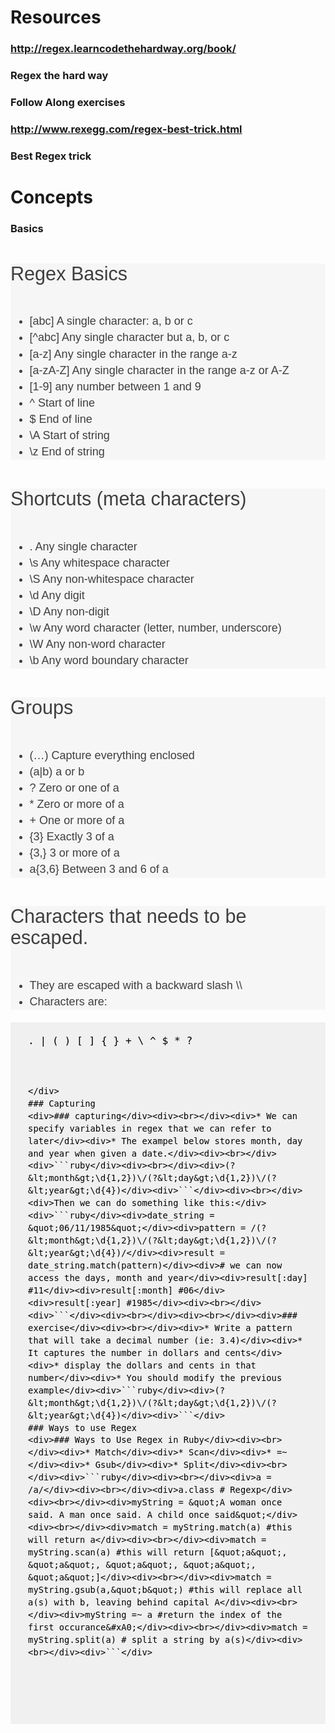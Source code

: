 # Resources
### http://regex.learncodethehardway.org/book/
### Regex the hard way
### Follow Along exercises
### http://www.rexegg.com/regex-best-trick.html
### Best Regex trick
# Concepts
### Basics
<div id="wmd-preview-section-34" class="wmd-preview-section preview-content" style="box-sizing: border-box; color: rgb(63, 63, 63); font-family: &apos;Source Sans Pro&apos;, sans-serif; font-size: 18px; line-height: 26.1000003814697px; text-align: justify; outline: none !important; background-color: rgb(246, 246, 246);"><h3 id="regex-basics" style="box-sizing: border-box; font-weight: 300; line-height: 1.1; margin-top: 1.5em; margin-bottom: 1.5em; font-size: 1.7em; text-align: start; outline: none !important;">Regex Basics</h3><ul style="box-sizing: border-box; margin-bottom: 1.1em; outline: none !important;"><li style="box-sizing: border-box; outline: none !important;">[abc] A single character: a, b or c</li><li style="box-sizing: border-box; outline: none !important;">[^abc] Any single character but a, b, or c</li><li style="box-sizing: border-box; outline: none !important;">[a-z] Any single character in the range a-z</li><li style="box-sizing: border-box; outline: none !important;">[a-zA-Z] Any single character in the range a-z or A-Z</li><li style="box-sizing: border-box; outline: none !important;">[1-9] any number between 1 and 9</li><li style="box-sizing: border-box; outline: none !important;">^ Start of line</li><li style="box-sizing: border-box; outline: none !important;">$ End of line</li><li style="box-sizing: border-box; outline: none !important;">\A Start of string</li><li style="box-sizing: border-box; outline: none !important;">\z End of string</li></ul></div><div id="wmd-preview-section-35" class="wmd-preview-section preview-content" style="box-sizing: border-box; color: rgb(63, 63, 63); font-family: &apos;Source Sans Pro&apos;, sans-serif; font-size: 18px; line-height: 26.1000003814697px; text-align: justify; outline: none !important; background-color: rgb(246, 246, 246);"><h3 id="shortcuts-meta-characters" style="box-sizing: border-box; font-weight: 300; line-height: 1.1; margin-top: 1.5em; margin-bottom: 1.5em; font-size: 1.7em; text-align: start; outline: none !important;">Shortcuts (meta characters)</h3><ul style="box-sizing: border-box; margin-bottom: 1.1em; outline: none !important;"><li style="box-sizing: border-box; outline: none !important;">. Any single character</li><li style="box-sizing: border-box; outline: none !important;">\s Any whitespace character</li><li style="box-sizing: border-box; outline: none !important;">\S Any non-whitespace character</li><li style="box-sizing: border-box; outline: none !important;">\d Any digit</li><li style="box-sizing: border-box; outline: none !important;">\D Any non-digit</li><li style="box-sizing: border-box; outline: none !important;">\w Any word character (letter, number, underscore)</li><li style="box-sizing: border-box; outline: none !important;">\W Any non-word character</li><li style="box-sizing: border-box; outline: none !important;">\b Any word boundary character</li></ul></div><div id="wmd-preview-section-36" class="wmd-preview-section preview-content" style="box-sizing: border-box; color: rgb(63, 63, 63); font-family: &apos;Source Sans Pro&apos;, sans-serif; font-size: 18px; line-height: 26.1000003814697px; text-align: justify; outline: none !important; background-color: rgb(246, 246, 246);"><h3 id="groups" style="box-sizing: border-box; font-weight: 300; line-height: 1.1; margin-top: 1.5em; margin-bottom: 1.5em; font-size: 1.7em; text-align: start; outline: none !important;">Groups</h3><ul style="box-sizing: border-box; margin-bottom: 1.1em; outline: none !important;"><li style="box-sizing: border-box; outline: none !important;">(&#x2026;) Capture everything enclosed</li><li style="box-sizing: border-box; outline: none !important;">(a|b) a or b</li><li style="box-sizing: border-box; outline: none !important;">? Zero or one of a</li><li style="box-sizing: border-box; outline: none !important;">* Zero or more of a</li><li style="box-sizing: border-box; outline: none !important;">+ One or more of a</li><li style="box-sizing: border-box; outline: none !important;">{3} Exactly 3 of a</li><li style="box-sizing: border-box; outline: none !important;">{3,} 3 or more of a</li><li style="box-sizing: border-box; outline: none !important;">a{3,6} Between 3 and 6 of a</li></ul></div><div id="wmd-preview-section-37" class="wmd-preview-section preview-content" style="box-sizing: border-box; color: rgb(63, 63, 63); font-family: &apos;Source Sans Pro&apos;, sans-serif; font-size: 18px; line-height: 26.1000003814697px; text-align: justify; outline: none !important; background-color: rgb(246, 246, 246);"><h3 id="characters-that-needs-to-be-escaped" style="box-sizing: border-box; font-weight: 300; line-height: 1.1; margin-top: 1.5em; margin-bottom: 1.5em; font-size: 1.7em; text-align: start; outline: none !important;">Characters that needs to be escaped.</h3><ul style="box-sizing: border-box; margin-bottom: 1.1em; outline: none !important;"><li style="box-sizing: border-box; outline: none !important;">They are escaped with a backward slash \\</li><li style="box-sizing: border-box; outline: none !important;">Characters are:</li></ul></div><div id="wmd-preview-section-38" class="wmd-preview-section preview-content" style="box-sizing: border-box; color: rgb(63, 63, 63); font-family: &apos;Source Sans Pro&apos;, sans-serif; font-size: 18px; line-height: 26.1000003814697px; text-align: justify; outline: none !important; background-color: rgb(246, 246, 246);"><pre class="prettyprint" style="box-sizing: border-box; font-family: &apos;Source Code Pro&apos;, monospace; font-size: 0.9em; padding: 10px 20px; margin-bottom: 1.1em; line-height: 1.45; word-break: break-word; border: 0px; border-radius: 5px; text-align: start; outline: none !important; background-color: rgba(128, 128, 128, 0.0470588);"><code class=" hljs ruby" style="box-sizing: border-box; font-family: &apos;Source Code Pro&apos;, monospace; font-size: inherit; padding: 0.5em; color: rgb(0, 0, 0); border-radius: 0px; display: block; outline: none !important; background-image: initial; background-attachment: initial; background-size: initial; background-origin: initial; background-clip: initial; background-position: initial; background-repeat: initial;">. | ( ) [ ] { } + \ ^ <span class="hljs-variable" style="box-sizing: border-box; outline: none !important;">$ </span>* ?

```

</div>
### Capturing
<div>### capturing</div><div><br></div><div>* We can specify variables in regex that we can refer to later</div><div>* The exampel below stores month, day and year when given a date.</div><div><br></div><div>```ruby</div><div><br></div><div>(?&lt;month&gt;\d{1,2})\/(?&lt;day&gt;\d{1,2})\/(?&lt;year&gt;\d{4})</div><div>```</div><div><br></div><div>Then we can do something like this:</div><div>```ruby</div><div>date_string = &quot;06/11/1985&quot;</div><div>pattern = /(?&lt;month&gt;\d{1,2})\/(?&lt;day&gt;\d{1,2})\/(?&lt;year&gt;\d{4})/</div><div>result = date_string.match(pattern)</div><div># we can now access the days, month and year</div><div>result[:day] #11</div><div>result[:month] #06</div><div>result[:year] #1985</div><div><br></div><div>```</div><div><br></div><div><br></div><div>### exercise</div><div><br></div><div>* Write a pattern that will take a decimal number (ie: 3.4)</div><div>* It captures the number in dollars and cents</div><div>* display the dollars and cents in that number</div><div>* You should modify the previous example</div><div>```ruby</div><div>(?&lt;month&gt;\d{1,2})\/(?&lt;day&gt;\d{1,2})\/(?&lt;year&gt;\d{4})</div><div>```</div>
### Ways to use Regex
<div>### Ways to Use Regex in Ruby</div><div><br></div><div>* Match</div><div>* Scan</div><div>* =~</div><div>* Gsub</div><div>* Split</div><div><br></div><div>```ruby</div><div><br></div><div>a = /a/</div><div><br></div><div>a.class # Regexp</div><div><br></div><div>myString = &quot;A woman once said. A man once said. A child once said&quot;</div><div><br></div><div>match = myString.match(a) #this will return a</div><div><br></div><div>match = myString.scan(a) #this will return [&quot;a&quot;, &quot;a&quot;, &quot;a&quot;, &quot;a&quot;, &quot;a&quot;]</div><div><br></div><div>match = myString.gsub(a,&quot;b&quot;) #this will replace all a(s) with b, leaving behind capital A</div><div><br></div><div>myString =~ a #return the index of the first occurance&#xA0;</div><div><br></div><div>match = myString.split(a) # split a string by a(s)</div><div><br></div><div>```</div>

